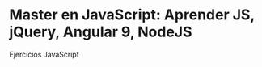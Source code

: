 
# Master en JavaScript: Aprender JS, jQuery, Angular 9, NodeJS

Ejercicios JavaScript 

















